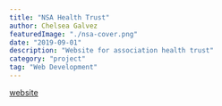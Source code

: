 ```yaml
---
title: "NSA Health Trust"
author: Chelsea Galvez
featuredImage: "./nsa-cover.png"
date: "2019-09-01"
description: "Website for association health trust"
category: "project"
tag: "Web Development"
---
```


[website](http://nsahealthtrust.com)
